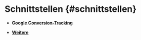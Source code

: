 # Schnittstellen {#schnittstellen}

-   **[Google Conversion-Tracking](14_1_Google_Conversion_Tracking.md)**  

-   **[Weitere](14_5_Weitere.md)**  


